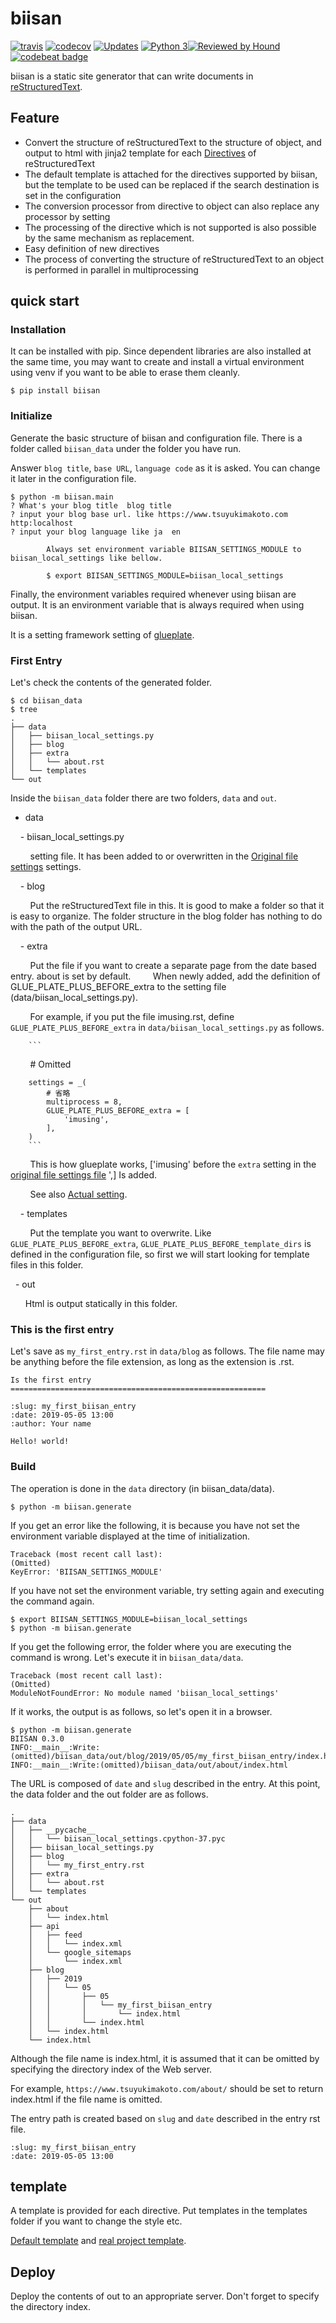 # biisan

[![travis](https://travis-ci.org/tsuyukimakoto/biisan.svg?branch=master)](https://travis-ci.org/tsuyukimakoto/biisan) [![codecov](https://codecov.io/gh/tsuyukimakoto/biisan/branch/master/graph/badge.svg)](https://codecov.io/gh/tsuyukimakoto/biisan) [![Updates](https://pyup.io/repos/github/tsuyukimakoto/biisan/shield.svg)](https://pyup.io/repos/github/tsuyukimakoto/biisan/) [![Python 3](https://pyup.io/repos/github/tsuyukimakoto/biisan/python-3-shield.svg)](https://pyup.io/repos/github/tsuyukimakoto/biisan/)[![Reviewed by Hound](https://img.shields.io/badge/Reviewed_by-Hound-8E64B0.svg)](https://houndci.com)[![codebeat badge](https://codebeat.co/badges/e5a0ad5d-baab-4795-b07d-e03594b477d4)](https://codebeat.co/projects/github-com-tsuyukimakoto-biisan-master)

biisan is a static site generator that can write documents in [reStructuredText](http://docutils.sourceforge.net/rst.html).

## Feature

- Convert the structure of reStructuredText to the structure of object, and output to html with jinja2 template for each [Directives](http://docutils.sourceforge.net/docs/user/rst/cheatsheet.txt) of reStructuredText
- The default template is attached for the directives supported by biisan, but the template to be used can be replaced if the search destination is set in the configuration
- The conversion processor from directive to object can also replace any processor by setting
- The processing of the directive which is not supported is also possible by the same mechanism as replacement.
- Easy definition of new directives
- The process of converting the structure of reStructuredText to an object is performed in parallel in multiprocessing

## quick start

### Installation

It can be installed with pip. Since dependent libraries are also installed at the same time, you may want to create and install a virtual environment using venv if you want to be able to erase them cleanly.

```
$ pip install biisan
```

### Initialize

Generate the basic structure of biisan and configuration file. There is a folder called `biisan_data` under the folder you have run.

Answer `blog title`, `base URL`, `language code` as it is asked. You can change it later in the configuration file.

```
$ python -m biisan.main
? What's your blog title  blog title
? input your blog base url. like https://www.tsuyukimakoto.com  http:localhost
? input your blog language like ja  en

        Always set environment variable BIISAN_SETTINGS_MODULE to biisan_local_settings like bellow.

        $ export BIISAN_SETTINGS_MODULE=biisan_local_settings

```

Finally, the environment variables required whenever using biisan are output. It is an environment variable that is always required when using biisan.

It is a setting framework setting of [glueplate](https://pypi.org/project/glueplate/).

### First Entry

Let's check the contents of the generated folder.

```
$ cd biisan_data
$ tree
.
├── data
│   ├── biisan_local_settings.py
│   ├── blog
│   ├── extra
│   │   └── about.rst
│   └── templates
└── out
```

Inside the `biisan_data` folder there are two folders, `data` and `out`.

- data

    - biisan_local_settings.py

        setting file. It has been added to or overwritten in the [Original file settings](https://github.com/tsuyukimakoto/biisan/blob/master/biisan/biisan_settings.py) settings.

    - blog

        Put the reStructuredText file in this. It is good to make a folder so that it is easy to organize. The folder structure in the blog folder has nothing to do with the path of the output URL.

    - extra

        Put the file if you want to create a separate page from the date based entry. about is set by default.
        When newly added, add the definition of GLUE_PLATE_PLUS_BEFORE_extra to the setting file (data/biisan_local_settings.py).

        For example, if you put the file imusing.rst, define `GLUE_PLATE_PLUS_BEFORE_extra` in `data/biisan_local_settings.py` as follows.

        ```
        # Omitted

        settings = _(
            # 省略
            multiprocess = 8,
            GLUE_PLATE_PLUS_BEFORE_extra = [
                'imusing',
            ],
        )
        ```

        This is how glueplate works, ['imusing' before the `extra` setting in the [original file settings file](https://github.com/tsuyukimakoto/biisan/blob/master/biisan/biisan_settings.py) ',] Is added.

        See also [Actual setting](https://github.com/tsuyukimakoto/tsuyukimakoto.com/blob/master/data/biisan_local_settings.py#L19).

    - templates

        Put the template you want to overwrite. Like `GLUE_PLATE_PLUS_BEFORE_extra`, `GLUE_PLATE_PLUS_BEFORE_template_dirs` is defined in the configuration file, so first we will start looking for template files in this folder.

  - out

      Html is output statically in this folder.

### This is the first entry

Let's save as `my_first_entry.rst` in `data/blog` as follows. The file name may be anything before the file extension, as long as the extension is .rst.

```
Is the first entry
=========================================================

:slug: my_first_biisan_entry
:date: 2019-05-05 13:00
:author: Your name

Hello! world!
```

### Build

The operation is done in the `data` directory (in biisan_data/data).

```
$ python -m biisan.generate
```

If you get an error like the following, it is because you have not set the environment variable displayed at the time of initialization.

```
Traceback (most recent call last):
(Omitted)
KeyError: 'BIISAN_SETTINGS_MODULE'
```

If you have not set the environment variable, try setting again and executing the command again.

```
$ export BIISAN_SETTINGS_MODULE=biisan_local_settings
$ python -m biisan.generate
```

If you get the following error, the folder where you are executing the command is wrong. Let's execute it in `biisan_data/data`.

```
Traceback (most recent call last):
(Omitted)
ModuleNotFoundError: No module named 'biisan_local_settings'
```

If it works, the output is as follows, so let's open it in a browser.

```
$ python -m biisan.generate
BIISAN 0.3.0
INFO:__main__:Write:(omitted)/biisan_data/out/blog/2019/05/05/my_first_biisan_entry/index.html
INFO:__main__:Write:(omitted)/biisan_data/out/about/index.html
```

The URL is composed of `date` and `slug` described in the entry. At this point, the data folder and the out folder are as follows.

```
.
├── data
│   ├── __pycache__
│   │   └── biisan_local_settings.cpython-37.pyc
│   ├── biisan_local_settings.py
│   ├── blog
│   │   └── my_first_entry.rst
│   ├── extra
│   │   └── about.rst
│   └── templates
└── out
    ├── about
    │   └── index.html
    ├── api
    │   ├── feed
    │   │   └── index.xml
    │   └── google_sitemaps
    │       └── index.xml
    ├── blog
    │   ├── 2019
    │   │   └── 05
    │   │       ├── 05
    │   │       │   └── my_first_biisan_entry
    │   │       │       └── index.html
    │   │       └── index.html
    │   └── index.html
    └── index.html
```

Although the file name is index.html, it is assumed that it can be omitted by specifying the directory index of the Web server.

For example, `https://www.tsuyukimakoto.com/about/` should be set to return index.html if the file name is omitted.

The entry path is created based on `slug` and `date` described in the entry rst file.

```
:slug: my_first_biisan_entry
:date: 2019-05-05 13:00
```

## template

A template is provided for each directive. Put templates in the templates folder if you want to change the style etc.

[Default template](https://github.com/tsuyukimakoto/biisan/tree/master/biisan/templates) and [real project template](https://github.com/tsuyukimakoto/tsuyukimakoto.com/tree/master/data/templates).

## Deploy

Deploy the contents of out to an appropriate server. Don't forget to specify the directory index.
